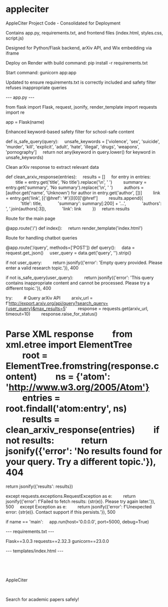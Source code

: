 # appleciter
AppleCiter Project Code - Consolidated for Deployment

Contains app.py, requirements.txt, and frontend files (index.html, styles.css, script.js)

Designed for Python/Flask backend, arXiv API, and Wix embedding via iframe

Deploy on Render with build command: pip install -r requirements.txt

Start command: gunicorn app:app

Updated to ensure requirements.txt is correctly included and safety filter refuses inappropriate queries

--- app.py ---

from flask import Flask, request, jsonify, render_template import requests import re

app = Flask(name)

Enhanced keyword-based safety filter for school-safe content

def is_safe_query(query):     unsafe_keywords = ['violence', 'sex', 'suicide', 'murder', 'kill', 'explicit', 'adult', 'hate', 'illegal', 'drugs', 'weapons', 'pornography']     return not any(keyword in query.lower() for keyword in unsafe_keywords)

Clean arXiv response to extract relevant data

def clean_arxiv_response(entries):     results = []     for entry in entries:         title = entry.get('title', 'No title').replace('\n', ' ')         summary = entry.get('summary', 'No summary').replace('\n', ' ')         authors = [author.get('name', 'Unknown') for author in entry.get('author', [])]         link = entry.get('link', [{'@href': '#'}])[0]['@href']         results.append({             'title': title,             'summary': summary[:200] + '...',             'authors': ', '.join(authors[:3]),             'link': link         })     return results

Route for the main page

@app.route('/') def index():     return render_template('index.html')

Route for handling chatbot queries

@app.route('/query', methods=['POST']) def query():     data = request.get_json()     user_query = data.get('query', '').strip()

if not user_query:         return jsonify({'error': 'Empty query provided. Please enter a valid research topic.'}), 400

if not is_safe_query(user_query):         return jsonify({'error': 'This query contains inappropriate content and cannot be processed. Please try a different topic.'}), 400

try:         # Query arXiv API         arxiv_url = f'http://export.arxiv.org/api/query?search_query={user_query}&max_results=5'         response = requests.get(arxiv_url, timeout=10)         response.raise_for_status()

# Parse XML response         from xml.etree import ElementTree         root = ElementTree.fromstring(response.content)         ns = {'atom': 'http://www.w3.org/2005/Atom'}         entries = root.findall('atom:entry', ns)                  results = clean_arxiv_response(entries)         if not results:             return jsonify({'error': 'No results found for your query. Try a different topic.'}), 404

return jsonify({'results': results})

except requests.exceptions.RequestException as e:         return jsonify({'error': f'Failed to fetch results: {str(e)}. Please try again later.'}), 500     except Exception as e:         return jsonify({'error': f'Unexpected error: {str(e)}. Contact support if this persists.'}), 500

if name == 'main':     app.run(host='0.0.0.0', port=5000, debug=True)

--- requirements.txt ---

Flask==3.0.3 requests==2.32.3 gunicorn==23.0.0

--- templates/index.html ---

                      

         

AppleCiter

        

Search for academic papers safely!

     
